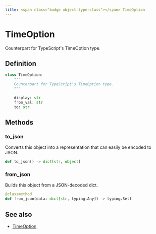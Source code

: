 ```yaml
---
title: <span class="badge object-type-class"></span> TimeOption
---
```

# <span class="badge object-type-class"></span> TimeOption

Counterpart for TypeScript's TimeOption type.

## Definition

```python
class TimeOption:
    """
    Counterpart for TypeScript's TimeOption type.
    """

    display: str
    from_val: str
    to: str
```
## Methods

### <span class="badge object-method"></span> to_json

Converts this object into a representation that can easily be encoded to JSON.

```python
def to_json() -> dict[str, object]
```

### <span class="badge object-method"></span> from_json

Builds this object from a JSON-decoded dict.

```python
@classmethod
def from_json(data: dict[str, typing.Any]) -> typing.Self
```

## See also

 * <span class="badge builder"></span> [TimeOption](./builder-TimeOption.md)
